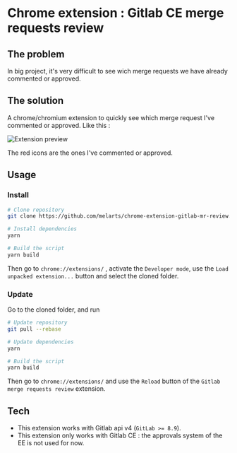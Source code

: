 # Chrome extension : Gitlab CE merge requests review

## The problem

In big project, it's very difficult to see wich merge requests we have already commented or approved.

## The solution

A chrome/chromium extension to quickly see which merge request I've commented or approved. Like this :

![Extension preview](./preview.png)

The red icons are the ones I've commented or approved.

## Usage

### Install

```bash
# Clone repository
git clone https://github.com/melarts/chrome-extension-gitlab-mr-review.git

# Install dependencies
yarn

# Build the script
yarn build
```
Then go to `chrome://extensions/` , activate the `Developer mode`, use the `Load unpacked extension...` button and select the cloned folder.

### Update

Go to the cloned folder, and run

```bash
# Update repository
git pull --rebase

# Update dependencies
yarn

# Build the script
yarn build
```

Then go to `chrome://extensions/` and use the `Reload` button of the `Gitlab merge requests review` extension.

## Tech

* This extension works with Gitlab api v4 (`GitLab >= 8.9`).
* This extension only works with Gitlab CE : the approvals system of the EE is not used for now.
